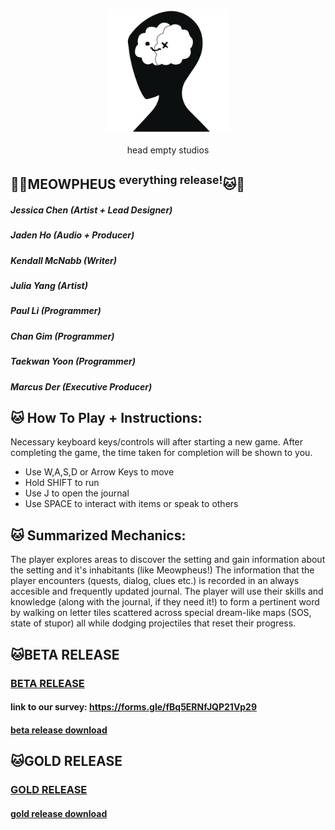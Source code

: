 
<p align="center">
  <img width="200" src="https://raw.githubusercontent.com/tsmsuperbee/tsmsuperbee.github.io/main/images/head_empty_studios_logo.png?token=GHSAT0AAAAAAB4KFSSKPZEBLTXSHFJLACYOY4YDXDQ" alt="logo">
</p>

<p align="center">
  head empty studios
</p>

## 💙🐱MEOWPHEUS <sup>everything release!</sup>🐱💙
##### Jessica Chen  (Artist + Lead Designer) 
#####  Jaden Ho (Audio + Producer)
##### Kendall McNabb (Writer)
##### Julia Yang (Artist)
##### Paul Li (Programmer) 
##### Chan  Gim (Programmer)
##### Taekwan Yoon (Programmer) 
##### Marcus Der (Executive Producer)

## 🐱 How To Play + Instructions: 
Necessary keyboard keys/controls will after starting a new game. After completing the game, the time taken for completion will be shown to you. 
- Use W,A,S,D or Arrow Keys to move
- Hold SHIFT to run
- Use J to open the journal
- Use SPACE to interact with items or speak to others

## 🐱 Summarized Mechanics: 
The player explores areas to discover the setting and gain information about the setting and it's inhabitants (like Meowpheus!)
The information that the player encounters (quests, dialog, clues etc.) is recorded in an always accesible and frequently updated journal.
The player will use their skills and knowledge (along with the journal, if they need it!) to form a pertinent word by walking on letter tiles scattered across special dream-like maps (SOS, state of stupor) all while dodging projectiles that reset their progress.

## 🐱BETA RELEASE
### [BETA RELEASE](/beta_release)
#### link to our survey: https://forms.gle/fBq5ERNfJQP21Vp29
#### [beta release download](/beta_release.zip)

## 🐱GOLD RELEASE
### [GOLD RELEASE](/gold_release2)
#### [gold release download](/gold_release2.zip)

